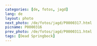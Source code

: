 ```yaml
---
categories: [de, fotos, jagd]
lang: de
layout: photo
next_photo: /de/fotos/jagd/P0000317.html
picname: P0000316
prev_photo: /de/fotos/jagd/P0000311.html
tags: [Dead Springbock]
---
```

